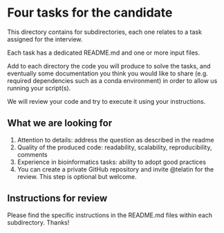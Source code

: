 # Four tasks for the candidate

This directory contains for subdirectories, each one relates to a task assigned for the interview.

Each task has a dedicated README.md and one or more input files.

Add to each directory the code you will produce to solve the tasks, and eventually some documentation you think you would like to share (e.g. required dependencies such as a conda environment) in order to allow us running your script(s).

We will review your code and try to execute it using your instructions.

## What we are looking for

1. Attention to details: address the question as described in the readme
2. Quality of the produced code: readability, scalability, reproducibility, comments
3. Experience in bioinformatics tasks: ability to adopt good practices
4. You can create a private GitHub repository and invite @telatin for the review. This step is optional but welcome.

## Instructions for review

Please find the specific instructions in the README.md files within each subdirectory. Thanks!